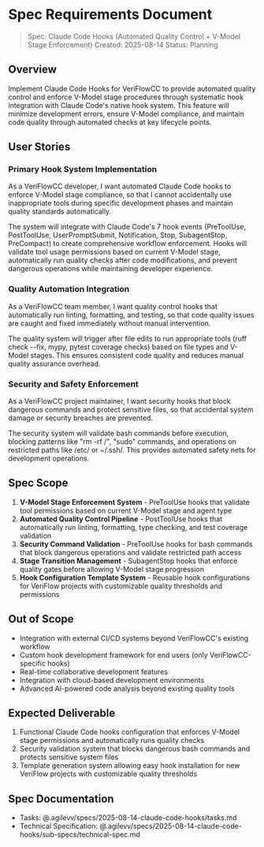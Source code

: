 # Spec Requirements Document

> Spec: Claude Code Hooks (Automated Quality Control + V-Model Stage Enforcement)
> Created: 2025-08-14
> Status: Planning

## Overview

Implement Claude Code Hooks for VeriFlowCC to provide automated quality control and enforce V-Model stage procedures through systematic hook integration with Claude Code's native hook system. This feature will minimize development errors, ensure V-Model compliance, and maintain code quality through automated checks at key lifecycle points.

## User Stories

### Primary Hook System Implementation

As a VeriFlowCC developer, I want automated Claude Code hooks to enforce V-Model stage compliance, so that I cannot accidentally use inappropriate tools during specific development phases and maintain quality standards automatically.

The system will integrate with Claude Code's 7 hook events (PreToolUse, PostToolUse, UserPromptSubmit, Notification, Stop, SubagentStop, PreCompact) to create comprehensive workflow enforcement. Hooks will validate tool usage permissions based on current V-Model stage, automatically run quality checks after code modifications, and prevent dangerous operations while maintaining developer experience.

### Quality Automation Integration

As a VeriFlowCC team member, I want quality control hooks that automatically run linting, formatting, and testing, so that code quality issues are caught and fixed immediately without manual intervention.

The quality system will trigger after file edits to run appropriate tools (ruff check --fix, mypy, pytest coverage checks) based on file types and V-Model stages. This ensures consistent code quality and reduces manual quality assurance overhead.

### Security and Safety Enforcement

As a VeriFlowCC project maintainer, I want security hooks that block dangerous commands and protect sensitive files, so that accidental system damage or security breaches are prevented.

The security system will validate bash commands before execution, blocking patterns like "rm -rf /", "sudo" commands, and operations on restricted paths like /etc/ or ~/.ssh/. This provides automated safety nets for development operations.

## Spec Scope

1. **V-Model Stage Enforcement System** - PreToolUse hooks that validate tool permissions based on current V-Model stage and agent type
1. **Automated Quality Control Pipeline** - PostToolUse hooks that automatically run linting, formatting, type checking, and test coverage validation
1. **Security Command Validation** - PreToolUse hooks for bash commands that block dangerous operations and validate restricted path access
1. **Stage Transition Management** - SubagentStop hooks that enforce quality gates before allowing V-Model stage progression
1. **Hook Configuration Template System** - Reusable hook configurations for VeriFlow projects with customizable quality thresholds and permissions

## Out of Scope

- Integration with external CI/CD systems beyond VeriFlowCC's existing workflow
- Custom hook development framework for end users (only VeriFlowCC-specific hooks)
- Real-time collaborative development features
- Integration with cloud-based development environments
- Advanced AI-powered code analysis beyond existing quality tools

## Expected Deliverable

1. Functional Claude Code hooks configuration that enforces V-Model stage permissions and automatically runs quality checks
1. Security validation system that blocks dangerous bash commands and protects sensitive system files
1. Template generation system allowing easy hook installation for new VeriFlow projects with customizable quality thresholds

## Spec Documentation

- Tasks: @.agilevv/specs/2025-08-14-claude-code-hooks/tasks.md
- Technical Specification: @.agilevv/specs/2025-08-14-claude-code-hooks/sub-specs/technical-spec.md
